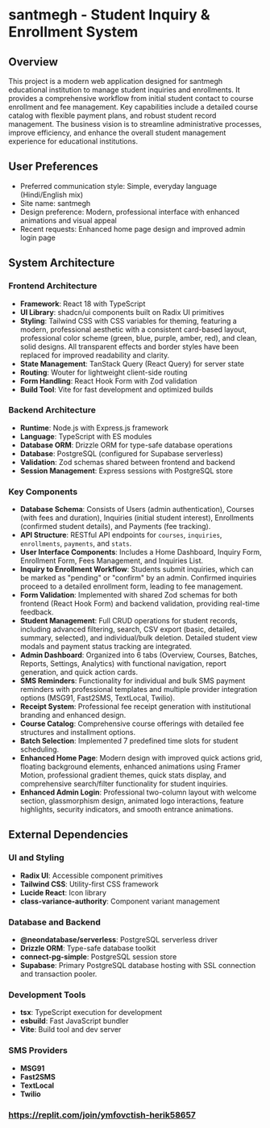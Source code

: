 # santmegh - Student Inquiry & Enrollment System

## Overview
This project is a modern web application designed for santmegh educational institution to manage student inquiries and enrollments. It provides a comprehensive workflow from initial student contact to course enrollment and fee management. Key capabilities include a detailed course catalog with flexible payment plans, and robust student record management. The business vision is to streamline administrative processes, improve efficiency, and enhance the overall student management experience for educational institutions.

## User Preferences
- Preferred communication style: Simple, everyday language (Hindi/English mix)
- Site name: santmegh
- Design preference: Modern, professional interface with enhanced animations and visual appeal
- Recent requests: Enhanced home page design and improved admin login page

## System Architecture

### Frontend Architecture
- **Framework**: React 18 with TypeScript
- **UI Library**: shadcn/ui components built on Radix UI primitives
- **Styling**: Tailwind CSS with CSS variables for theming, featuring a modern, professional aesthetic with a consistent card-based layout, professional color scheme (green, blue, purple, amber, red), and clean, solid designs. All transparent effects and border styles have been replaced for improved readability and clarity.
- **State Management**: TanStack Query (React Query) for server state
- **Routing**: Wouter for lightweight client-side routing
- **Form Handling**: React Hook Form with Zod validation
- **Build Tool**: Vite for fast development and optimized builds

### Backend Architecture
- **Runtime**: Node.js with Express.js framework
- **Language**: TypeScript with ES modules
- **Database ORM**: Drizzle ORM for type-safe database operations
- **Database**: PostgreSQL (configured for Supabase serverless)
- **Validation**: Zod schemas shared between frontend and backend
- **Session Management**: Express sessions with PostgreSQL store

### Key Components
- **Database Schema**: Consists of Users (admin authentication), Courses (with fees and duration), Inquiries (initial student interest), Enrollments (confirmed student details), and Payments (fee tracking).
- **API Structure**: RESTful API endpoints for `courses`, `inquiries`, `enrollments`, `payments`, and `stats`.
- **User Interface Components**: Includes a Home Dashboard, Inquiry Form, Enrollment Form, Fees Management, and Inquiries List.
- **Inquiry to Enrollment Workflow**: Students submit inquiries, which can be marked as "pending" or "confirm" by an admin. Confirmed inquiries proceed to a detailed enrollment form, leading to fee management.
- **Form Validation**: Implemented with shared Zod schemas for both frontend (React Hook Form) and backend validation, providing real-time feedback.
- **Student Management**: Full CRUD operations for student records, including advanced filtering, search, CSV export (basic, detailed, summary, selected), and individual/bulk deletion. Detailed student view modals and payment status tracking are integrated.
- **Admin Dashboard**: Organized into 6 tabs (Overview, Courses, Batches, Reports, Settings, Analytics) with functional navigation, report generation, and quick action cards.
- **SMS Reminders**: Functionality for individual and bulk SMS payment reminders with professional templates and multiple provider integration options (MSG91, Fast2SMS, TextLocal, Twilio).
- **Receipt System**: Professional fee receipt generation with institutional branding and enhanced design.
- **Course Catalog**: Comprehensive course offerings with detailed fee structures and installment options.
- **Batch Selection**: Implemented 7 predefined time slots for student scheduling.
- **Enhanced Home Page**: Modern design with improved quick actions grid, floating background elements, enhanced animations using Framer Motion, professional gradient themes, quick stats display, and comprehensive search/filter functionality for student inquiries.
- **Enhanced Admin Login**: Professional two-column layout with welcome section, glassmorphism design, animated logo interactions, feature highlights, security indicators, and smooth entrance animations.

## External Dependencies

### UI and Styling
- **Radix UI**: Accessible component primitives
- **Tailwind CSS**: Utility-first CSS framework
- **Lucide React**: Icon library
- **class-variance-authority**: Component variant management

### Database and Backend
- **@neondatabase/serverless**: PostgreSQL serverless driver
- **Drizzle ORM**: Type-safe database toolkit
- **connect-pg-simple**: PostgreSQL session store
- **Supabase**: Primary PostgreSQL database hosting with SSL connection and transaction pooler.

### Development Tools
- **tsx**: TypeScript execution for development
- **esbuild**: Fast JavaScript bundler
- **Vite**: Build tool and dev server

### SMS Providers
- **MSG91**
- **Fast2SMS**
- **TextLocal**
- **Twilio**
### https://replit.com/join/ymfovctish-herik58657
